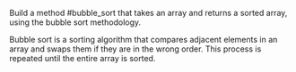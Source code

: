 Build a method #bubble_sort that takes an array and returns a sorted array, using the bubble sort methodology.

Bubble sort is a sorting algorithm that compares adjacent elements in an array and swaps them if they are in the wrong order. 
This process is repeated until the entire array is sorted.
